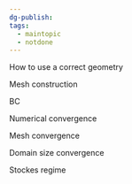 ```yaml
---
dg-publish: 
tags:
  - maintopic
  - notdone
---
```

How to use a correct geometry

Mesh construction

BC

Numerical convergence

Mesh convergence

Domain size convergence

Stockes regime